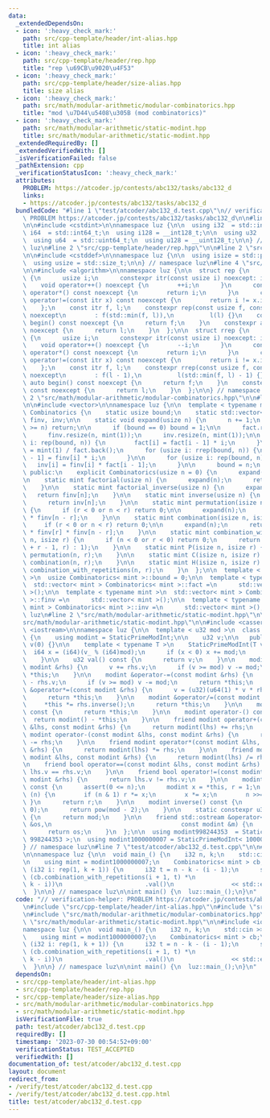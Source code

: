 ```yaml
---
data:
  _extendedDependsOn:
  - icon: ':heavy_check_mark:'
    path: src/cpp-template/header/int-alias.hpp
    title: int alias
  - icon: ':heavy_check_mark:'
    path: src/cpp-template/header/rep.hpp
    title: "rep \u69CB\u9020\u4F53"
  - icon: ':heavy_check_mark:'
    path: src/cpp-template/header/size-alias.hpp
    title: size alias
  - icon: ':heavy_check_mark:'
    path: src/math/modular-arithmetic/modular-combinatorics.hpp
    title: "mod \u7D44\u5408\u305B (mod combinatorics)"
  - icon: ':heavy_check_mark:'
    path: src/math/modular-arithmetic/static-modint.hpp
    title: src/math/modular-arithmetic/static-modint.hpp
  _extendedRequiredBy: []
  _extendedVerifiedWith: []
  _isVerificationFailed: false
  _pathExtension: cpp
  _verificationStatusIcon: ':heavy_check_mark:'
  attributes:
    PROBLEM: https://atcoder.jp/contests/abc132/tasks/abc132_d
    links:
    - https://atcoder.jp/contests/abc132/tasks/abc132_d
  bundledCode: "#line 1 \"test/atcoder/abc132_d.test.cpp\"\n// verification-helper:\
    \ PROBLEM https://atcoder.jp/contests/abc132/tasks/abc132_d\n\n#line 2 \"src/cpp-template/header/int-alias.hpp\"\
    \n\n#include <cstdint>\n\nnamespace luz {\n\n  using i32  = std::int32_t;\n  using\
    \ i64  = std::int64_t;\n  using i128 = __int128_t;\n\n  using u32  = std::uint32_t;\n\
    \  using u64  = std::uint64_t;\n  using u128 = __uint128_t;\n\n} // namespace\
    \ luz\n#line 2 \"src/cpp-template/header/rep.hpp\"\n\n#line 2 \"src/cpp-template/header/size-alias.hpp\"\
    \n\n#include <cstddef>\n\nnamespace luz {\n\n  using isize = std::ptrdiff_t;\n\
    \  using usize = std::size_t;\n\n} // namespace luz\n#line 4 \"src/cpp-template/header/rep.hpp\"\
    \n\n#include <algorithm>\n\nnamespace luz {\n\n  struct rep {\n    struct itr\
    \ {\n      usize i;\n      constexpr itr(const usize i) noexcept: i(i) {}\n  \
    \    void operator++() noexcept {\n        ++i;\n      }\n      constexpr usize\
    \ operator*() const noexcept {\n        return i;\n      }\n      constexpr bool\
    \ operator!=(const itr x) const noexcept {\n        return i != x.i;\n      }\n\
    \    };\n    const itr f, l;\n    constexpr rep(const usize f, const usize l)\
    \ noexcept\n        : f(std::min(f, l)),\n          l(l) {}\n    constexpr auto\
    \ begin() const noexcept {\n      return f;\n    }\n    constexpr auto end() const\
    \ noexcept {\n      return l;\n    }\n  };\n\n  struct rrep {\n    struct itr\
    \ {\n      usize i;\n      constexpr itr(const usize i) noexcept: i(i) {}\n  \
    \    void operator++() noexcept {\n        --i;\n      }\n      constexpr usize\
    \ operator*() const noexcept {\n        return i;\n      }\n      constexpr bool\
    \ operator!=(const itr x) const noexcept {\n        return i != x.i;\n      }\n\
    \    };\n    const itr f, l;\n    constexpr rrep(const usize f, const usize l)\
    \ noexcept\n        : f(l - 1),\n          l(std::min(f, l) - 1) {}\n    constexpr\
    \ auto begin() const noexcept {\n      return f;\n    }\n    constexpr auto end()\
    \ const noexcept {\n      return l;\n    }\n  };\n\n} // namespace luz\n#line\
    \ 2 \"src/math/modular-arithmetic/modular-combinatorics.hpp\"\n\n#line 5 \"src/math/modular-arithmetic/modular-combinatorics.hpp\"\
    \n\n#include <vector>\n\nnamespace luz {\n\n  template < typename mint >\n  class\
    \ Combinatorics {\n    static usize bound;\n    static std::vector< mint > fact,\
    \ finv, inv;\n\n    static void expand(usize n) {\n      n += 1;\n      if (fact.size()\
    \ >= n) return;\n\n      if (bound == 0) bound = 1;\n\n      fact.resize(n, mint(1));\n\
    \      finv.resize(n, mint(1));\n      inv.resize(n, mint(1));\n\n      for (usize\
    \ i: rep(bound, n)) {\n        fact[i] = fact[i - 1] * i;\n      }\n\n      finv.back()\
    \ = mint(1) / fact.back();\n      for (usize i: rrep(bound, n)) {\n        finv[i\
    \ - 1] = finv[i] * i;\n      }\n\n      for (usize i: rep(bound, n)) {\n     \
    \   inv[i] = finv[i] * fact[i - 1];\n      }\n\n      bound = n;\n    }\n\n  \
    \ public:\n    explicit Combinatorics(usize n = 0) {\n      expand(n);\n    }\n\
    \n    static mint factorial(usize n) {\n      expand(n);\n      return fact[n];\n\
    \    }\n\n    static mint factorial_inverse(usize n) {\n      expand(n);\n   \
    \   return finv[n];\n    }\n\n    static mint inverse(usize n) {\n      expand(n);\n\
    \      return inv[n];\n    }\n\n    static mint permutation(isize n, isize r)\
    \ {\n      if (r < 0 or n < r) return 0;\n\n      expand(n);\n      return fact[n]\
    \ * finv[n - r];\n    }\n\n    static mint combination(isize n, isize r) {\n \
    \     if (r < 0 or n < r) return 0;\n\n      expand(n);\n      return fact[n]\
    \ * finv[r] * finv[n - r];\n    }\n\n    static mint combination_with_repetitions(isize\
    \ n, isize r) {\n      if (n < 0 or r < 0) return 0;\n      return (r ? combination(n\
    \ + r - 1, r) : 1);\n    }\n\n    static mint P(isize n, isize r) {\n      return\
    \ permutation(n, r);\n    }\n\n    static mint C(isize n, isize r) {\n      return\
    \ combination(n, r);\n    }\n\n    static mint H(isize n, isize r) {\n      return\
    \ combination_with_repetitions(n, r);\n    }\n  };\n\n  template < typename mint\
    \ >\n  usize Combinatorics< mint >::bound = 0;\n\n  template < typename mint >\n\
    \  std::vector< mint > Combinatorics< mint >::fact =\n      std::vector< mint\
    \ >();\n\n  template < typename mint >\n  std::vector< mint > Combinatorics< mint\
    \ >::finv =\n      std::vector< mint >();\n\n  template < typename mint >\n  std::vector<\
    \ mint > Combinatorics< mint >::inv =\n      std::vector< mint >();\n\n} // namespace\
    \ luz\n#line 2 \"src/math/modular-arithmetic/static-modint.hpp\"\n\n#line 4 \"\
    src/math/modular-arithmetic/static-modint.hpp\"\n\n#include <cassert>\n#include\
    \ <iostream>\n\nnamespace luz {\n\n  template < u32 mod >\n  class StaticPrimeModInt\
    \ {\n    using modint = StaticPrimeModInt;\n\n    u32 v;\n\n   public:\n    StaticPrimeModInt():\
    \ v(0) {}\n\n    template < typename T >\n    StaticPrimeModInt(T v_) {\n    \
    \  i64 x = (i64)(v_ % (i64)mod);\n      if (x < 0) x += mod;\n      v = (u32)x;\n\
    \    }\n\n    u32 val() const {\n      return v;\n    }\n\n    modint &operator+=(const\
    \ modint &rhs) {\n      v += rhs.v;\n      if (v >= mod) v -= mod;\n      return\
    \ *this;\n    }\n\n    modint &operator-=(const modint &rhs) {\n      v += mod\
    \ - rhs.v;\n      if (v >= mod) v -= mod;\n      return *this;\n    }\n\n    modint\
    \ &operator*=(const modint &rhs) {\n      v = (u32)(u64(1) * v * rhs.v % mod);\n\
    \      return *this;\n    }\n\n    modint &operator/=(const modint &rhs) {\n \
    \     *this *= rhs.inverse();\n      return *this;\n    }\n\n    modint operator+()\
    \ const {\n      return *this;\n    }\n\n    modint operator-() const {\n    \
    \  return modint() - *this;\n    }\n\n    friend modint operator+(const modint\
    \ &lhs, const modint &rhs) {\n      return modint(lhs) += rhs;\n    }\n\n    friend\
    \ modint operator-(const modint &lhs, const modint &rhs) {\n      return modint(lhs)\
    \ -= rhs;\n    }\n\n    friend modint operator*(const modint &lhs, const modint\
    \ &rhs) {\n      return modint(lhs) *= rhs;\n    }\n\n    friend modint operator/(const\
    \ modint &lhs, const modint &rhs) {\n      return modint(lhs) /= rhs;\n    }\n\
    \n    friend bool operator==(const modint &lhs, const modint &rhs) {\n      return\
    \ lhs.v == rhs.v;\n    }\n\n    friend bool operator!=(const modint &lhs, const\
    \ modint &rhs) {\n      return lhs.v != rhs.v;\n    }\n\n    modint pow(i64 n)\
    \ const {\n      assert(0 <= n);\n      modint x = *this, r = 1;\n      while\
    \ (n) {\n        if (n & 1) r *= x;\n        x *= x;\n        n >>= 1;\n     \
    \ }\n      return r;\n    }\n\n    modint inverse() const {\n      assert(v !=\
    \ 0);\n      return pow(mod - 2);\n    }\n\n    static constexpr u32 get_mod()\
    \ {\n      return mod;\n    }\n\n    friend std::ostream &operator<<(std::ostream\
    \ &os,\n                                    const modint &m) {\n      os << m.val();\n\
    \      return os;\n    }\n  };\n\n  using modint998244353  = StaticPrimeModInt<\
    \ 998244353 >;\n  using modint1000000007 = StaticPrimeModInt< 1000000007 >;\n\n\
    } // namespace luz\n#line 7 \"test/atcoder/abc132_d.test.cpp\"\n\n#line 9 \"test/atcoder/abc132_d.test.cpp\"\
    \n\nnamespace luz {\n\n  void main_() {\n    i32 n, k;\n    std::cin >> n >> k;\n\
    \n    using mint = modint1000000007;\n    Combinatorics< mint > cb;\n\n    for\
    \ (i32 i: rep(1, k + 1)) {\n      i32 t = n - k - (i - 1);\n      std::cout <<\
    \ (cb.combination_with_repetitions(i + 1, t) *\n                    cb.combination_with_repetitions(i,\
    \ k - i))\n                       .val()\n                << std::endl;\n    }\n\
    \  }\n\n} // namespace luz\n\nint main() {\n  luz::main_();\n}\n"
  code: "// verification-helper: PROBLEM https://atcoder.jp/contests/abc132/tasks/abc132_d\n\
    \n#include \"src/cpp-template/header/int-alias.hpp\"\n#include \"src/cpp-template/header/rep.hpp\"\
    \n#include \"src/math/modular-arithmetic/modular-combinatorics.hpp\"\n#include\
    \ \"src/math/modular-arithmetic/static-modint.hpp\"\n\n#include <iostream>\n\n\
    namespace luz {\n\n  void main_() {\n    i32 n, k;\n    std::cin >> n >> k;\n\n\
    \    using mint = modint1000000007;\n    Combinatorics< mint > cb;\n\n    for\
    \ (i32 i: rep(1, k + 1)) {\n      i32 t = n - k - (i - 1);\n      std::cout <<\
    \ (cb.combination_with_repetitions(i + 1, t) *\n                    cb.combination_with_repetitions(i,\
    \ k - i))\n                       .val()\n                << std::endl;\n    }\n\
    \  }\n\n} // namespace luz\n\nint main() {\n  luz::main_();\n}\n"
  dependsOn:
  - src/cpp-template/header/int-alias.hpp
  - src/cpp-template/header/rep.hpp
  - src/cpp-template/header/size-alias.hpp
  - src/math/modular-arithmetic/modular-combinatorics.hpp
  - src/math/modular-arithmetic/static-modint.hpp
  isVerificationFile: true
  path: test/atcoder/abc132_d.test.cpp
  requiredBy: []
  timestamp: '2023-07-30 00:54:52+09:00'
  verificationStatus: TEST_ACCEPTED
  verifiedWith: []
documentation_of: test/atcoder/abc132_d.test.cpp
layout: document
redirect_from:
- /verify/test/atcoder/abc132_d.test.cpp
- /verify/test/atcoder/abc132_d.test.cpp.html
title: test/atcoder/abc132_d.test.cpp
---
```

